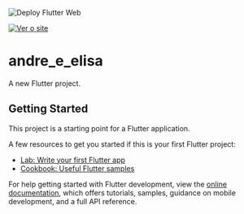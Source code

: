 ![Deploy Flutter Web](https://github.com/andre-rabreu/andre_e_elisa/actions/workflows/deploy.yml/badge.svg)

<a href="https://andre-rabreu.github.io/andre_e_elisa/" target="_blank" rel="noopener noreferrer">
  <img src="https://img.shields.io/badge/💖 Ver o site-Andre e Elisa-pink?style=for-the-badge" alt="Ver o site">
</a>

###
# andre_e_elisa

A new Flutter project.

## Getting Started

This project is a starting point for a Flutter application.

A few resources to get you started if this is your first Flutter project:

- [Lab: Write your first Flutter app](https://docs.flutter.dev/get-started/codelab)
- [Cookbook: Useful Flutter samples](https://docs.flutter.dev/cookbook)

For help getting started with Flutter development, view the
[online documentation](https://docs.flutter.dev/), which offers tutorials,
samples, guidance on mobile development, and a full API reference.
